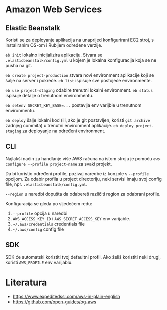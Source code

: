 # Amazon Web Services

## Elastic Beanstalk

Koristi se za deployanje aplikacija na unaprijed konfigurirani EC2 stroj, s instaliranim OS-om i Rubijem određene verzije.

`eb init` lokalno inicijalizira aplikaciju. Stvara se `.elasticbeanstalk/config.yml` u kojem je lokalna konfiguracija koja se ne pusha na git.

`eb create project-production` stvara novi environment aplikacije koji se šalje na server i pokreće.
`eb list` ispisuje sve postojeće environmente.

`eb use project-staging` odabire trenutni lokalni environment.
`eb status` ispisuje detalje o trenutnom environmentu.

`eb setenv SECRET_KEY_BASE=...` postavlja env varijble u trenutnom environmentu.

`eb deploy` šalje lokalni kod (ili, ako je git postavljen, koristi `git archive` zadnjeg commita) u trenutni environment aplikacije.
`eb deploy project-staging` za deployanje na određeni environment.

## CLI

Najlakši način za handlanje više AWS računa na istom stroju je pomoću `aws configure --profile project-name` za svaki projekt.

Da bi koristio određeni profile, pozivaj naredbe iz konzole s `--profile` opcijom. Za odabir profila u project directoriju, neki servisi imaju svoj config file, npr. `.elasticbeanstalk/config.yml`.

`--region` u naredbi dopušta da odabereš različiti region za odabrani profile.

Konfiguracija se gleda po sljedećem redu:
1. `--profile` opcija u naredbi
2. `AWS_ACCESS_KEY_ID` i `AWS_SECRET_ACCESS_KEY` env varijable.
3. `~/.aws/credentials` credentials file
4. `~/.aws/config` config file

## SDK

SDK će automatski koristiti tvoj defaultni profil. Ako želiš koristiti neki drugi, koristi `AWS_PROFILE` env varijablu.

# Literatura

* https://www.expeditedssl.com/aws-in-plain-english
* https://github.com/open-guides/og-aws

